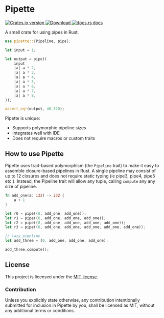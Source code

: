 # Pipette

<div>
  <!-- Crates version -->
  <a href="https://crates.io/crates/pipette">
    <img src="https://img.shields.io/crates/v/pipette.svg?style=flat-square"
    alt="Crates.io version" />
  </a>
  <!-- Downloads -->
  <a href="https://crates.io/crates/pipette">
    <img src="https://img.shields.io/crates/d/pipette.svg?style=flat-square"
      alt="Download" />
  </a>
  <!-- docs.rs docs -->
  <a href="https://docs.rs/pipette">
    <img src="https://img.shields.io/badge/docs-latest-blue.svg?style=flat-square"
      alt="docs.rs docs" />
  </a>
</div>

A small crate for using pipes in Rust.

```rust
use pipette::{Pipeline, pipe};

let input = 1;

let output = pipe((
    input
    |a| a * 2,
    |a| a * 3,
    |a| a * 4,
    |a| a * 5,
    |a| a * 6,
    |a| a * 7,
    |a| a * 8,
));

assert_eq!(output, 40_320);
```

Pipette is unique:
- Supports polymorphic pipeline sizes
- Integrates well with IDE
- Does not require macros or custom traits

## How to use Pipette

Pipette uses trait-based polymorphism (the `Pipeline` trait) to make it easy to assemble closure-based pipelines in Rust. A single pipeline may consist of up to 12 closures and does not require static typing (ie pipe3, pipe4, pipe5 etc.). Instead, the Pipeline trait will allow any tuple, calling `compute` any any size of pipeline.

```rust
fn add_one(a: i32) -> i32 {
    a + 1
}

let r0 = pipe((0, add_one, add_one));
let r1 = pipe((0, add_one, add_one, add_one));
let r2 = pipe((0, add_one, add_one, add_one, add_one));
let r3 = pipe((0, add_one, add_one, add_one, add_one, add_one));

// lazy pipeline
let add_three = (0, add_one, add_one, add_one);

add_three.compute();
```
## License

This project is licensed under the [MIT license].

[MIT license]: https://github.com/tokio-rs/tokio/blob/master/LICENSE

### Contribution

Unless you explicitly state otherwise, any contribution intentionally submitted
for inclusion in Pipette by you, shall be licensed as MIT, without any additional
terms or conditions.
